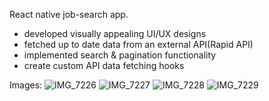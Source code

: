 React native job-search app.
- developed visually appealing UI/UX designs
- fetched up to date data from an external API(Rapid API)
- implemented search & pagination functionality
- create custom API data fetching hooks

Images:
![IMG_7226](https://github.com/Kshitijgupta23/mern_estate/assets/72211910/877276fb-83cf-4ba4-b8fc-e996c38006c1)
![IMG_7227](https://github.com/Kshitijgupta23/mern_estate/assets/72211910/8e957994-03c6-423b-88d9-16cdfd21a51e)
![IMG_7228](https://github.com/Kshitijgupta23/mern_estate/assets/72211910/c0e10e55-4e5e-4380-9c80-0f06a8146b9f)
![IMG_7229](https://github.com/Kshitijgupta23/mern_estate/assets/72211910/64adc7fa-f9ff-4616-b1b0-d8d0847fedfe)


